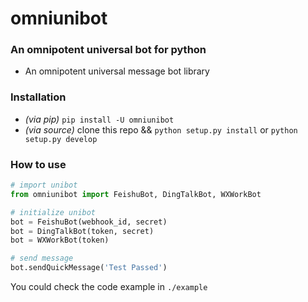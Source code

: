# omniunibot

### An omnipotent universal bot for python
* An omnipotent universal message bot library

### Installation
- *(via pip)* `pip install -U omniunibot`
- *(via source)* clone this repo && `python setup.py install` or `python setup.py develop`

### How to use
```py
# import unibot
from omniunibot import FeishuBot, DingTalkBot, WXWorkBot

# initialize unibot
bot = FeishuBot(webhook_id, secret)
bot = DingTalkBot(token, secret)
bot = WXWorkBot(token)

# send message
bot.sendQuickMessage('Test Passed')
```

You could check the code example in `./example`
